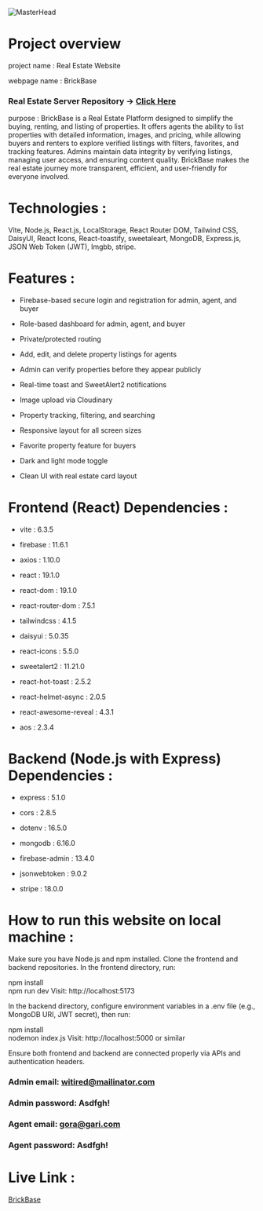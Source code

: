 ![MasterHead](https://i.ibb.co/0VW7M2g4/Screenshot-2025-07-21-173448.png)

# Project overview

project name : Real Estate Website

webpage name : BrickBase

### Real Estate Server Repository -> [Click Here](https://github.com/Programming-Hero-Web-Course4/b11a12-server-side-MMunim90)

purpose :
BrickBase is a Real Estate Platform designed to simplify the buying, renting, and listing of properties. It offers agents the ability to list properties with detailed information, images, and pricing, while allowing buyers and renters to explore verified listings with filters, favorites, and tracking features. Admins maintain data integrity by verifying listings, managing user access, and ensuring content quality. BrickBase makes the real estate journey more transparent, efficient, and user-friendly for everyone involved.

# Technologies :
Vite, Node.js, React.js, LocalStorage, React Router DOM, Tailwind CSS, DaisyUI, React Icons, React-toastify, sweetaleart, MongoDB, Express.js, JSON Web Token (JWT), Imgbb, stripe.

# Features :

- Firebase-based secure login and registration for admin, agent, and buyer

- Role-based dashboard for admin, agent, and buyer

- Private/protected routing

- Add, edit, and delete property listings for agents

- Admin can verify properties before they appear publicly

- Real-time toast and SweetAlert2 notifications

- Image upload via Cloudinary

- Property tracking, filtering, and searching

- Responsive layout for all screen sizes

- Favorite property feature for buyers

- Dark and light mode toggle

- Clean UI with real estate card layout

# Frontend (React) Dependencies :

- vite : 6.3.5

- firebase : 11.6.1

- axios : 1.10.0

- react : 19.1.0

- react-dom : 19.1.0

- react-router-dom : 7.5.1

- tailwindcss : 4.1.5

- daisyui : 5.0.35

- react-icons : 5.5.0

- sweetalert2 : 11.21.0

- react-hot-toast : 2.5.2

- react-helmet-async : 2.0.5

- react-awesome-reveal : 4.3.1

- aos : 2.3.4

# Backend (Node.js with Express) Dependencies :

- express : 5.1.0

- cors : 2.8.5

- dotenv : 16.5.0

- mongodb : 6.16.0

- firebase-admin : 13.4.0

- jsonwebtoken : 9.0.2

- stripe : 18.0.0

# How to run this website on local machine :
Make sure you have Node.js and npm installed. Clone the frontend and backend repositories.
In the frontend directory, run:

npm install  
npm run dev
Visit: http://localhost:5173

In the backend directory, configure environment variables in a .env file (e.g., MongoDB URI, JWT secret), then run:

npm install  
nodemon index.js
Visit: http://localhost:5000 or similar

Ensure both frontend and backend are connected properly via APIs and authentication headers.

### Admin email: witired@mailinator.com
### Admin password: Asdfgh!
### Agent email: gora@gari.com
### Agent password: Asdfgh!

# Live Link :
[BrickBase](https://brickbase-47887.web.app/)